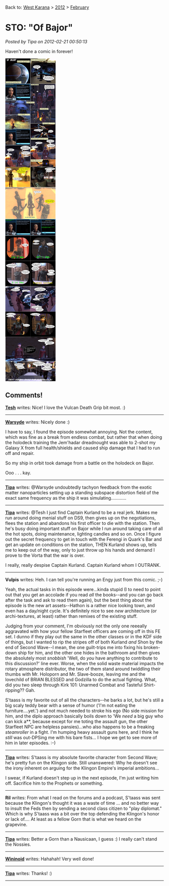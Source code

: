 Back to: [West Karana](/posts/westkarana.md) > [2012](/posts/2012/westkarana.md) > [February](./westkarana.md)
# STO: "Of Bajor"

*Posted by Tipa on 2012-02-21 00:50:13*

Haven't done a comic in forever!

[![](../../../uploads/2012/02/ofbajor.jpg "Of Bajor feature episode comic")](../../../uploads/2012/02/ofbajor.jpg)
## Comments!

**[Tesh](http://tishtoshtesh.wordpress.com)** writes: Nice! I love the Vulcan Death Grip bit most. :)

---

**[Warsyde](http://rpgwire.blogspot.com)** writes: Nicely done :)

I have to say, I found the episode somewhat annoying. Not the content, which was fine as a break from endless combat, but rather that when doing the holodeck training the Jem'hadar dreadnought was able to 2-shot my Galaxy X from full health/shields and caused ship damage that I had to run off and repair.

So my ship in orbit took damage from a battle on the holodeck on Bajor.

Ooo . . . kay.

---

**[Tipa](https://chasingdings.com)** writes: @Warsyde undoubtedly tachyon feedback from the exotic matter nanoparticles setting up a standing subspace distortion field of the exact same frequency as the ship it was simulating............

---

**[Tipa](https://chasingdings.com)** writes: @Tesh I just find Captain Kurland to be a real jerk. Makes me run around doing menial stuff on DS9, then gives up on the negotiations, flees the station and abandons his first officer to die with the station. Then he's busy doing important stuff on Bajor while I run around taking care of all the hot spots, doing maintenance, lighting candles and so on. Once I figure out the secret frequency to get in touch with the Ferengi in Quark's Bar and get an update on conditions on the station, THEN Kurland shows up, tells me to keep out of the way, only to just throw up his hands and demand I prove to the Vorta that the war is over.

I really, really despise Captain Kurland. Captain Kurland whom I OUTRANK.

---

**Vulpis** writes: Heh. I can tell you're running an Engy just from this comic. ;-)

Yeah, the actual tasks in this episode were...kinda stupid (I to need to point out that you get an accolade if you read *all* the books--and you can go back after the task and ask to read them again), but the best thing about the episode is the new art assets--Hathon is a rather nice looking town, and even has a day/night cycle. It's definitely nice to see *new* architecture (or archi-textures, at least) rather than remixes of the existing stuff.

Judging from your comment, I'm obviously not the only one reeeally aggravated with how your fellow Starfleet officers are coming off in this FE set. I dunno if they play out the same in the other classes or in the KDF side of things, but I wanted to rip the stripes off of both Kurland *and* Shon by the end of Second Wave--I mean, the one guilt-trips me into fixing his broken-down ship for him, and the other one hides in the bathroom and then gives the absolutely most *snobbish* 'Well, do *you* have anything to contribute to this discussion?' line ever. Worse, when the solid waste material impacts the rotary atmosphere distributor, the two of them stand around twiddling their thumbs with Mr. Holoporn and Mr. Slave-booze, leaving me and the lovechild of BRIAN BLESSED and Godzilla to do the actual fighting. What, did you two sleep through Kirk 101: Unarmed Combat and Tasteful Shirt-ripping?? Gah.

S'taass is my favorite out of all the characters--he barks a lot, but he's still a big scaly teddy bear with a sense of humor ('I'm not eating the furniture....yet.') and not much needed to stroke his ego (No side mission for him, and the diplo approach basically boils down to 'We *need* a big guy who can kick a**, because except for me toting the assault gun, the other Starfleet NPC are helpless pansies)...who also happens to be a freaking *steamroller* in a fight. I'm humping heavy assault guns here, and I think he *still* was out-DPSing me with his bare fists... I hope we get to see more of him in later episodes. :-)

---

**[Tipa](https://chasingdings.com)** writes: S'taass is my absolute favorite character from Second Wave; he's pretty fun on the Klingon side. Still unanswered: Why he doesn't see the irony inherent on arguing for the Klingon Empire's imperial ambitions...

I swear, if Kurland doesn't step up in the next episode, I'm just writing him off. Sacrifice him to the Prophets or something.

---

**Ril** writes: From what I read on the forums and a podcast, S'taass was sent because the Klingon's thought it was a waste of time ... and no better way to insult the Feds then by sending a second class citizen to "play diplomat." Which is why S'taass was a bit over the top defending the Klingon's honor or lack of.... At least as a fellow Gorn that is what we heard on the grapevine.

---

**[Tipa](https://chasingdings.com)** writes: Better a Gorn than a Nausicaan, I guess :) I really can't stand the Nossies.

---

**[Wininoid](http://www.nerniandfriends.com)** writes: Hahahah! Very well done!

---

**[Tipa](https://chasingdings.com)** writes: Thanks! :)

---

